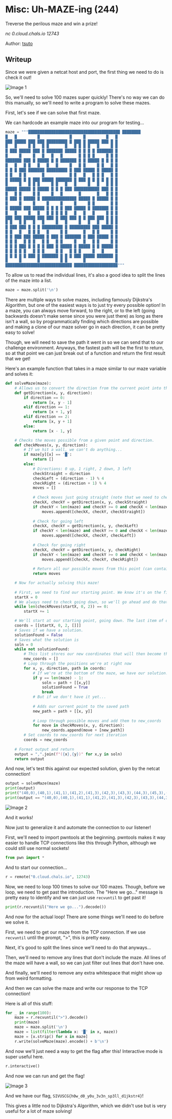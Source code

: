 # Misc: Uh-MAZE-ing (244)

Treverse the perilous maze and win a prize!

*nc 0.cloud.chals.io 12743*

Author: [tsuto](https://github.com/jselliott)

## Writeup

Since we were given a netcat host and port, the first thing we need to do is check it out!

![Image 1](Screenshots/1.png)

So, we'll need to solve 100 mazes super quickly! There's no way we can do this manually, so we'll need to write a program to solve these mazes.

First, let's see if we can solve that first maze. 

We can hardcode an example maze into our program for testing...

```py
maze = """████████████████████████████████████████ ████████
█   █         █             █     █         █   █
███ █████ ███ ███ █████████ █ ███ █ █████ ███ █ █
█   █     █ █   █ █       █   █ █ █ █   █     █ █
█ ███ █████ ███ █ ███████ █████ █ █ █ █ ███████ █
█     █     █   █   █   █       █ █ █ █     █ █ █
███████ ███ █ █████ █ █ ███████ █ █ █████ █ █ █ █
█   █   █ █   █   █   █     █   █ █     █ █   █ █
█ █ █ ███ ███████ █████████ █ ███ █████ █ █████ █
█ █   █ █       █           █ █   █   █ █ █   █ █
█ █████ █ █ ███ █████ ███████ █ ███ █ █ █ █ █ █ █
█     █   █ █ █     █ █   █   █     █   █   █ █ █
█████ █████ █ █████ █ █ █ ███ ███████████ ███ █ █
█   █ █     █ █     █   █       █       █   █ █ █
█ ███ █ █████ █ ███████████████ █████ █ █████ █ █
█     █     █     █     █     █     █ █       █ █
█ █████ ███ █████ █ █ █ █ ███ █████ █ ███████ █ █
█   █     █   █   █ █ █ █ █   █   █   █     █ █ █
███ ███ █████ ███ ███ █ ███ ███ █ █ ███ ███ █ █ █
█ █   █ █   █   █     █   █     █   █   █   █ █ █
█ ███ ███ █ █ █ █████████ █ █████████ ███ █████ █
█ █   █   █ █ █   █     █ █       █   █ █     █ █
█ █ ███ ███ █████ █ ███ █ ███████ █ ███ █████ █ █
█ █ █   █ █ █   █ █   █ █     █   █   █ █     █ █
█ █ █ ███ █ █ █ █ ███ █ █████ █ █████ █ █ █████ █
█ █ █ █ █   █ █ █     █ █   █ █ █     █   █     █
█ █ █ █ █ ███ █ ███████ █ █ █ ███ █████ ███████ █
█     █       █         █ █       █             █
█████████████████████████████ ███████████████████"""
```

To allow us to read the individual lines, it's also a good idea to split the lines of the maze into a list.

```py
maze = maze.split('\n')
```

There are multiple ways to solve mazes, including famously Dijkstra's Algorithm, but one of the easiest ways is to just try every possible option! In a maze, you can always move forward, to the right, or to the left (going backwards doesn't make sense since you were just there) as long as there isn't a wall, so by programmatically finding which directions are possible and making a clone of our maze solver go in each direction, it can be pretty easy to solve! 

Though, we will need to save the path it went in so we can send that to our challenge environment. Anyways, the fastest path will be the first to return, so at that point we can just break out of a function and return the first result that we get!

Here's an example function that takes in a maze similar to our maze variable and solves it:
```py
def solveMaze(maze):
	# Allows us to convert the direction from the current point into the next point.
	def getDirection(x, y, direction):
		if direction == 0:
			return [x, y - 1]
		elif direction == 1:
			return [x + 1, y]
		elif direction == 2:
			return [x, y + 1]
		else:
			return [x - 1, y]

	# Checks the moves possible from a given point and direction.
	def checkMoves(x, y, direction):
		# If we hit a wall, we can't do anything...
		if maze[y][x] == '█':
			return []
		else:
			# Directions: 0 up, 1 right, 2 down, 3 left
			checkStraight = direction
			checkLeft = (direction - 1) % 4
			checkRight = (direction + 1) % 4
			moves = []
			
			# Check moves just going straight (note that we need to check that the new point is possible first)
			checkX, checkY = getDirection(x, y, checkStraight)
			if checkY < len(maze) and checkY >= 0 and checkX < len(maze[0]) and checkX >= 0 and maze[checkY][checkX] != '█':
				moves.append([checkX, checkY, checkStraight])
			
			# Check for going left
			checkX, checkY = getDirection(x, y, checkLeft)
			if checkY < len(maze) and checkY >= 0 and checkX < len(maze[0]) and checkX >= 0 and  maze[checkY][checkX] != '█':
				moves.append([checkX, checkY, checkLeft])
				
			# Check for going right
			checkX, checkY = getDirection(x, y, checkRight)
			if checkY < len(maze) and checkY >= 0 and checkX < len(maze[0]) and checkX >= 0 and  maze[checkY][checkX] != '█':
				moves.append([checkX, checkY, checkRight])
			
			# Return all our possible moves from this point (can contain straight, left, or right)
			return moves

	# Now for actually solving this maze!
	
	# First, we need to find our starting point. We know it's on the first row, but need to find the x.
	startX = 0
	# We always need to check going down, so we'll go ahead and do that until we get an x that works!
	while len(checkMoves(startX, 0, 2)) == 0:
		startX += 1

	# We'll start at our starting point, going down. The last item of our first coordinate is the path followed which is empty at the start.
	coords = [[startX, 0, 2, []]]
	# Saves if we have a solution.
	solutionFound = False
	# Saves what the solution is
	soln = 0
	while not solutionFound:
		# This list stores our new coordinates that will then become the coordinates for the next iteration
		new_coords = []
		# Loop through the positions we're at right now
		for x, y, direction, path in coords:
			# If we're at the bottom of the maze, we have our solution!
			if y == len(maze) - 1:
				soln = path + [[x,y]]
				solutionFound = True
				break
			# But if we don't have it yet...
			
			# Adds our current point to the saved path
			new_path = path + [[x, y]]
			
			# Loop through possible moves and add them to new_coords
			for move in checkMoves(x, y, direction):
				new_coords.append(move + [new_path])
		# Set coords to new_coords for next iteration
		coords = new_coords
	
	# Format output and return
	output = ",".join(f"({x},{y})" for x,y in soln)
	return output
```

And now, let's test this against our expected solution, given by the netcat connection! 

```py
output = solveMaze(maze)
print(output)
print("(40,0),(40,1),(41,1),(41,2),(41,3),(42,3),(43,3),(44,3),(45,3),(45,2),(45,1),(46,1),(47,1),(47,2),(47,3),(47,4),(47,5),(47,6),(47,7),(47,8),(47,9),(47,10),(47,11),(47,12),(47,13),(47,14),(47,15),(47,16),(47,17),(47,18),(47,19),(47,20),(47,21),(47,22),(47,23),(47,24),(47,25),(47,26),(47,27),(46,27),(45,27),(44,27),(43,27),(42,27),(41,27),(40,27),(39,27),(39,26),(39,25),(40,25),(41,25),(41,24),(41,23),(42,23),(43,23),(44,23),(45,23),(45,22),(45,21),(44,21),(43,21),(42,21),(41,21),(41,20),(41,19),(42,19),(43,19),(43,18),(43,17),(42,17),(41,17),(40,17),(39,17),(39,18),(39,19),(38,19),(37,19),(37,20),(37,21),(36,21),(35,21),(35,22),(35,23),(36,23),(37,23),(37,24),(37,25),(36,25),(35,25),(34,25),(33,25),(33,26),(33,27),(32,27),(31,27),(30,27),(29,27),(29,28)")
print(output == "(40,0),(40,1),(41,1),(41,2),(41,3),(42,3),(43,3),(44,3),(45,3),(45,2),(45,1),(46,1),(47,1),(47,2),(47,3),(47,4),(47,5),(47,6),(47,7),(47,8),(47,9),(47,10),(47,11),(47,12),(47,13),(47,14),(47,15),(47,16),(47,17),(47,18),(47,19),(47,20),(47,21),(47,22),(47,23),(47,24),(47,25),(47,26),(47,27),(46,27),(45,27),(44,27),(43,27),(42,27),(41,27),(40,27),(39,27),(39,26),(39,25),(40,25),(41,25),(41,24),(41,23),(42,23),(43,23),(44,23),(45,23),(45,22),(45,21),(44,21),(43,21),(42,21),(41,21),(41,20),(41,19),(42,19),(43,19),(43,18),(43,17),(42,17),(41,17),(40,17),(39,17),(39,18),(39,19),(38,19),(37,19),(37,20),(37,21),(36,21),(35,21),(35,22),(35,23),(36,23),(37,23),(37,24),(37,25),(36,25),(35,25),(34,25),(33,25),(33,26),(33,27),(32,27),(31,27),(30,27),(29,27),(29,28)")
```

![Image 2](Screenshots/2.png)

And it works!

Now just to generalize it and automate the connection to our listener!

First, we'll need to import pwntools at the beginning. pwntools makes it way easier to handle TCP connections like this through Python, although we could still use normal sockets!

```py
from pwn import *
```

And to start our connection...

```py
r = remote("0.cloud.chals.io", 12743)
```

Now, we need to loop 100 times to solve our 100 mazes. Though, before we loop, we need to get past the introduction. The "Here we go..." message is pretty easy to identify and we can just use `recvuntil` to get past it!

```py
print(r.recvuntil("Here we go...").decode())
```

And now for the actual loop! There are some things we'll need to do before we solve it.

First, we need to get our maze from the TCP connection. If we use `recvuntil` until the prompt, ">", this is pretty easy.

Next, it's good to split the lines since we'll need to do that anyways...

Then, we'll need to remove any lines that don't include the maze. All lines of the maze will have a wall, so we can just filter out lines that don't have one.

And finally, we'll need to remove any extra whitespace that might show up from weird formatting.

And then we can solve the maze and write our response to the TCP connection!

Here is all of this stuff:

```py
for _ in range(100):
	maze = r.recvuntil(">").decode()
	print(maze)
	maze = maze.split('\n')
	maze = list(filter(lambda x: '█' in x, maze))
	maze = [x.strip() for x in maze]
	r.write(solveMaze(maze).encode() + b'\n')
```

And now we'll just need a way to get the flag after this! Interactive mode is super useful here.

```py
r.interactive()
```

And now we can run and get the flag!

![Image 3](Screenshots/3.png)

And we have our flag, `SIVUSCG{h0w_d0_y0u_3v3n_sp3ll_d1jkstr4}`!

This gives a little nod to Dijkstra's Algorithm, which we didn't use but is very useful for a lot of maze solving!
